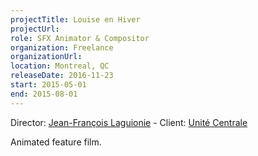 ```yaml
---
projectTitle: Louise en Hiver
projectUrl: 
role: SFX Animator & Compositor
organization: Freelance
organizationUrl:
location: Montreal, QC
releaseDate: 2016-11-23
start: 2015-05-01
end: 2015-08-01
---
```


Director: [Jean-François Laguionie](#) - Client: [Unité Centrale](#)

Animated feature film.
